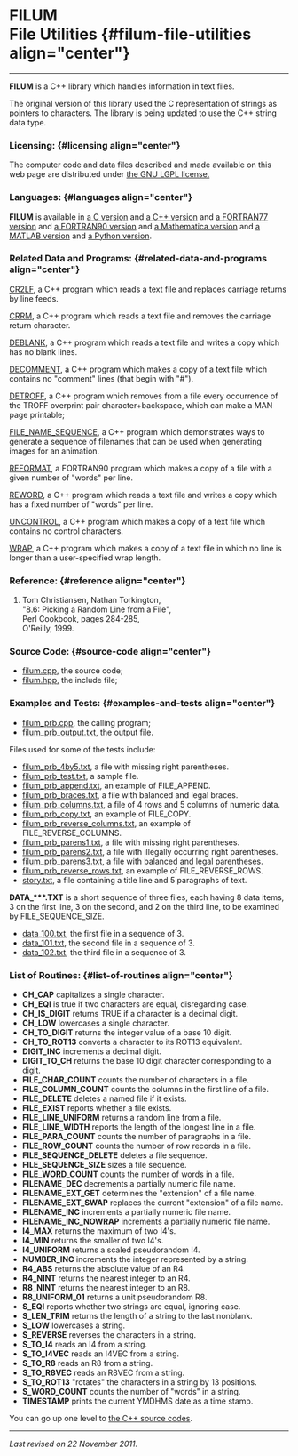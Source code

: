 FILUM\
File Utilities {#filum-file-utilities align="center"}
==============

------------------------------------------------------------------------

**FILUM** is a C++ library which handles information in text files.

The original version of this library used the C representation of
strings as pointers to characters. The library is being updated to use
the C++ string data type.

### Licensing: {#licensing align="center"}

The computer code and data files described and made available on this
web page are distributed under [the GNU LGPL
license.](../../txt/gnu_lgpl.txt)

### Languages: {#languages align="center"}

**FILUM** is available in [a C version](../../c_src/filum/filum.html)
and [a C++ version](../../cpp_src/filum/filum.html) and [a FORTRAN77
version](../../f77_src/filum/filum.html) and [a FORTRAN90
version](../../f_src/filum/filum.html) and [a Mathematica
version](../../math_src/filum/filum.html) and [a MATLAB
version](../../m_src/filum/filum.html) and [a Python
version](../../py_src/filum/filum.html).

### Related Data and Programs: {#related-data-and-programs align="center"}

[CR2LF](../../cpp_src/cr2lf/cr2lf.html), a C++ program which reads a
text file and replaces carriage returns by line feeds.

[CRRM](../../cpp_src/crrm/crrm.html), a C++ program which reads a text
file and removes the carriage return character.

[DEBLANK](../../cpp_src/deblank/deblank.html), a C++ program which reads
a text file and writes a copy which has no blank lines.

[DECOMMENT](../../cpp_src/decomment/decomment.html), a C++ program which
makes a copy of a text file which contains no "comment" lines (that
begin with "\#").

[DETROFF](../../cpp_src/detroff/detroff.html), a C++ program which
removes from a file every occurrence of the TROFF overprint pair
character+backspace, which can make a MAN page printable;

[FILE\_NAME\_SEQUENCE](../../cpp_src/file_name_sequence/file_name_sequence.html),
a C++ program which demonstrates ways to generate a sequence of
filenames that can be used when generating images for an animation.

[REFORMAT](../../f_src/reformat/reformat.html), a FORTRAN90 program
which makes a copy of a file with a given number of "words" per line.

[REWORD](../../cpp_src/reword/reword.html), a C++ program which reads a
text file and writes a copy which has a fixed number of "words" per
line.

[UNCONTROL](../../cpp_src/uncontrol/uncontrol.html), a C++ program which
makes a copy of a text file which contains no control characters.

[WRAP](../../cpp_src/wrap/wrap.html), a C++ program which makes a copy
of a text file in which no line is longer than a user-specified wrap
length.

### Reference: {#reference align="center"}

1.  Tom Christiansen, Nathan Torkington,\
    "8.6: Picking a Random Line from a File",\
    Perl Cookbook, pages 284-285,\
    O'Reilly, 1999.

### Source Code: {#source-code align="center"}

-   [filum.cpp](filum.cpp), the source code;
-   [filum.hpp](filum.hpp), the include file;

### Examples and Tests: {#examples-and-tests align="center"}

-   [filum\_prb.cpp](filum_prb.cpp), the calling program;
-   [filum\_prb\_output.txt](filum_prb_output.txt), the output file.

Files used for some of the tests include:

-   [filum\_prb\_4by5.txt](filum_prb_4by5.txt), a file with missing
    right parentheses.
-   [filum\_prb\_test.txt](filum_prb_test.txt), a sample file.
-   [filum\_prb\_append.txt](filum_prb_append.txt), an example of
    FILE\_APPEND.
-   [filum\_prb\_braces.txt](filum_prb_braces.txt), a file with balanced
    and legal braces.
-   [filum\_prb\_columns.txt](filum_prb_columns.txt), a file of 4 rows
    and 5 columns of numeric data.
-   [filum\_prb\_copy.txt](filum_prb_copy.txt), an example of
    FILE\_COPY.
-   [filum\_prb\_reverse\_columns.txt](filum_prb_reverse_columns.txt),
    an example of FILE\_REVERSE\_COLUMNS.
-   [filum\_prb\_parens1.txt](filum_prb_parens1.txt), a file with
    missing right parentheses.
-   [filum\_prb\_parens2.txt](filum_prb_parens2.txt), a file with
    illegally occurring right parentheses.
-   [filum\_prb\_parens3.txt](filum_prb_parens3.txt), a file with
    balanced and legal parentheses.
-   [filum\_prb\_reverse\_rows.txt](filum_prb_reverse_rows.txt), an
    example of FILE\_REVERSE\_ROWS.
-   [story.txt](story.txt), a file containing a title line and 5
    paragraphs of text.

**DATA\_\*\*\*.TXT** is a short sequence of three files, each having 8
data items, 3 on the first line, 3 on the second, and 2 on the third
line, to be examined by FILE\_SEQUENCE\_SIZE.

-   [data\_100.txt](data_100.txt), the first file in a sequence of 3.
-   [data\_101.txt](data_101.txt), the second file in a sequence of 3.
-   [data\_102.txt](data_102.txt), the third file in a sequence of 3.

### List of Routines: {#list-of-routines align="center"}

-   **CH\_CAP** capitalizes a single character.
-   **CH\_EQI** is true if two characters are equal, disregarding case.
-   **CH\_IS\_DIGIT** returns TRUE if a character is a decimal digit.
-   **CH\_LOW** lowercases a single character.
-   **CH\_TO\_DIGIT** returns the integer value of a base 10 digit.
-   **CH\_TO\_ROT13** converts a character to its ROT13 equivalent.
-   **DIGIT\_INC** increments a decimal digit.
-   **DIGIT\_TO\_CH** returns the base 10 digit character corresponding
    to a digit.
-   **FILE\_CHAR\_COUNT** counts the number of characters in a file.
-   **FILE\_COLUMN\_COUNT** counts the columns in the first line of a
    file.
-   **FILE\_DELETE** deletes a named file if it exists.
-   **FILE\_EXIST** reports whether a file exists.
-   **FILE\_LINE\_UNIFORM** returns a random line from a file.
-   **FILE\_LINE\_WIDTH** reports the length of the longest line in a
    file.
-   **FILE\_PARA\_COUNT** counts the number of paragraphs in a file.
-   **FILE\_ROW\_COUNT** counts the number of row records in a file.
-   **FILE\_SEQUENCE\_DELETE** deletes a file sequence.
-   **FILE\_SEQUENCE\_SIZE** sizes a file sequence.
-   **FILE\_WORD\_COUNT** counts the number of words in a file.
-   **FILENAME\_DEC** decrements a partially numeric file name.
-   **FILENAME\_EXT\_GET** determines the "extension" of a file name.
-   **FILENAME\_EXT\_SWAP** replaces the current "extension" of a file
    name.
-   **FILENAME\_INC** increments a partially numeric file name.
-   **FILENAME\_INC\_NOWRAP** increments a partially numeric file name.
-   **I4\_MAX** returns the maximum of two I4's.
-   **I4\_MIN** returns the smaller of two I4's.
-   **I4\_UNIFORM** returns a scaled pseudorandom I4.
-   **NUMBER\_INC** increments the integer represented by a string.
-   **R4\_ABS** returns the absolute value of an R4.
-   **R4\_NINT** returns the nearest integer to an R4.
-   **R8\_NINT** returns the nearest integer to an R8.
-   **R8\_UNIFORM\_01** returns a unit pseudorandom R8.
-   **S\_EQI** reports whether two strings are equal, ignoring case.
-   **S\_LEN\_TRIM** returns the length of a string to the last
    nonblank.
-   **S\_LOW** lowercases a string.
-   **S\_REVERSE** reverses the characters in a string.
-   **S\_TO\_I4** reads an I4 from a string.
-   **S\_TO\_I4VEC** reads an I4VEC from a string.
-   **S\_TO\_R8** reads an R8 from a string.
-   **S\_TO\_R8VEC** reads an R8VEC from a string.
-   **S\_TO\_ROT13** "rotates" the characters in a string by 13
    positions.
-   **S\_WORD\_COUNT** counts the number of "words" in a string.
-   **TIMESTAMP** prints the current YMDHMS date as a time stamp.

You can go up one level to [the C++ source codes](../cpp_src.html).

------------------------------------------------------------------------

*Last revised on 22 November 2011.*
